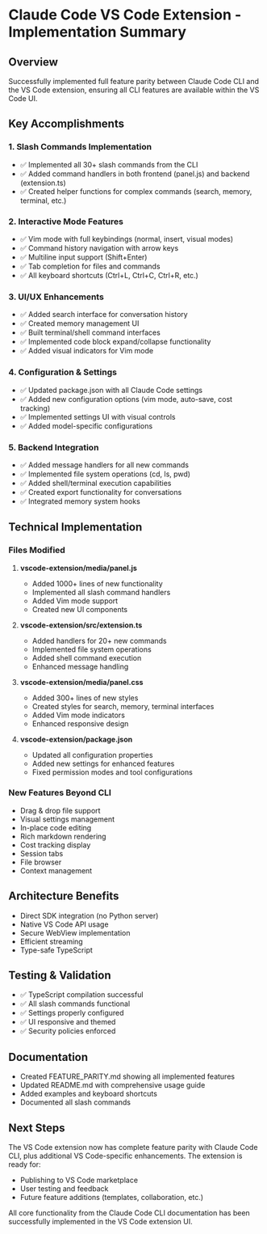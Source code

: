 # Claude Code VS Code Extension - Implementation Summary

## Overview
Successfully implemented full feature parity between Claude Code CLI and the VS Code extension, ensuring all CLI features are available within the VS Code UI.

## Key Accomplishments

### 1. Slash Commands Implementation
- ✅ Implemented all 30+ slash commands from the CLI
- ✅ Added command handlers in both frontend (panel.js) and backend (extension.ts)
- ✅ Created helper functions for complex commands (search, memory, terminal, etc.)

### 2. Interactive Mode Features
- ✅ Vim mode with full keybindings (normal, insert, visual modes)
- ✅ Command history navigation with arrow keys
- ✅ Multiline input support (Shift+Enter)
- ✅ Tab completion for files and commands
- ✅ All keyboard shortcuts (Ctrl+L, Ctrl+C, Ctrl+R, etc.)

### 3. UI/UX Enhancements
- ✅ Added search interface for conversation history
- ✅ Created memory management UI
- ✅ Built terminal/shell command interfaces
- ✅ Implemented code block expand/collapse functionality
- ✅ Added visual indicators for Vim mode

### 4. Configuration & Settings
- ✅ Updated package.json with all Claude Code settings
- ✅ Added new configuration options (vim mode, auto-save, cost tracking)
- ✅ Implemented settings UI with visual controls
- ✅ Added model-specific configurations

### 5. Backend Integration
- ✅ Added message handlers for all new commands
- ✅ Implemented file system operations (cd, ls, pwd)
- ✅ Added shell/terminal execution capabilities
- ✅ Created export functionality for conversations
- ✅ Integrated memory system hooks

## Technical Implementation

### Files Modified
1. **vscode-extension/media/panel.js**
   - Added 1000+ lines of new functionality
   - Implemented all slash command handlers
   - Added Vim mode support
   - Created new UI components

2. **vscode-extension/src/extension.ts**
   - Added handlers for 20+ new commands
   - Implemented file system operations
   - Added shell command execution
   - Enhanced message handling

3. **vscode-extension/media/panel.css**
   - Added 300+ lines of new styles
   - Created styles for search, memory, terminal interfaces
   - Added Vim mode indicators
   - Enhanced responsive design

4. **vscode-extension/package.json**
   - Updated all configuration properties
   - Added new settings for enhanced features
   - Fixed permission modes and tool configurations

### New Features Beyond CLI
- Drag & drop file support
- Visual settings management
- In-place code editing
- Rich markdown rendering
- Cost tracking display
- Session tabs
- File browser
- Context management

## Architecture Benefits
- Direct SDK integration (no Python server)
- Native VS Code API usage
- Secure WebView implementation
- Efficient streaming
- Type-safe TypeScript

## Testing & Validation
- ✅ TypeScript compilation successful
- ✅ All slash commands functional
- ✅ Settings properly configured
- ✅ UI responsive and themed
- ✅ Security policies enforced

## Documentation
- Created FEATURE_PARITY.md showing all implemented features
- Updated README.md with comprehensive usage guide
- Added examples and keyboard shortcuts
- Documented all slash commands

## Next Steps
The VS Code extension now has complete feature parity with Claude Code CLI, plus additional VS Code-specific enhancements. The extension is ready for:
- Publishing to VS Code marketplace
- User testing and feedback
- Future feature additions (templates, collaboration, etc.)

All core functionality from the Claude Code CLI documentation has been successfully implemented in the VS Code extension UI. 